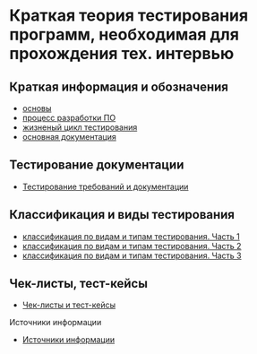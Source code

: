 <meta name="google-site-verification" content="wZ7jFu3GEXok3xG01-8W7Y7kqwt2_2gW21x1BYnjqko" />


# Краткая теория тестирования программ, необходимая для прохождения тех. интервью

## Краткая информация и обозначения
* [основы](basic.md)
* [процесс разработки ПО](software_development_process.md)
* [жизненый цикл тестирования](testing_lifecycle.md)
* [основная документация](documentation_and_artefacts.md)

## Тестирование документации
* [Тестирование требований и документации](documentation_and_requirements_testing.md)

## Классификация и виды тестирования
* [классификация по видам и типам тестирования. Часть 1](Classification_and_types_of_testing_part1.md)
* [классификация по видам и типам тестирования. Часть 2](Classification_and_types_of_testing_part2.md)
* [классификация по видам и типам тестирования. Часть 3](Classification_and_types_of_testing_part3.md)

## Чек-листы, тест-кейсы
* [Чек-листы и тест-кейсы](check_list_and_test_case.md)

Источники информации
* [Источники информации](information-sources.md)

